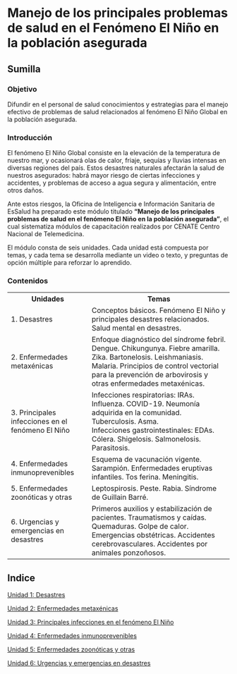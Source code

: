 <html>
<head>
<title>Manejo de los principales problemas de salud en el Fenómeno El Niño en la población asegurada - Módulo de autoaprendizaje</title>
</head>
<body>

<!DOCTYPE html>
<html>
<body>

<h1>Manejo de los principales problemas de salud en el Fenómeno El Niño en la población asegurada</h1>
<h2>Sumilla</h2>
<h3>Objetivo</h3>
<p>Difundir en el personal de salud conocimientos y estrategias para el manejo efectivo de problemas de salud relacionados al fenómeno El Niño Global en la población asegurada.</p>
<h3>Introducción</h3>
<p>El fenómeno El Niño Global consiste en la elevación de la temperatura de nuestro mar, y ocasionará olas de calor, friaje, sequías y lluvias intensas en diversas regiones del país. Estos desastres naturales afectarán la salud de nuestros asegurados: habrá mayor riesgo de ciertas infecciones y accidentes, y problemas de acceso a agua segura y alimentación, entre otros daños.</p>
<p>Ante estos riesgos, la Oficina de Inteligencia e Información Sanitaria de EsSalud ha preparado este módulo titulado <b>“Manejo de los principales problemas de salud en el fenómeno El Niño en la población asegurada”</b>, el cual sistematiza módulos de capacitación realizados por CENATE Centro Nacional de Telemedicina.</p>
<p>El módulo consta de seis unidades. Cada unidad está compuesta por temas, y cada tema se desarrolla mediante un video o texto, y preguntas de opción múltiple para reforzar lo aprendido.</p>
<h3>Contenidos</h3>

<table>
  <tr>
    <th>Unidades</th>
    <th>Temas</th>
  </tr>
  <tr>
    <td>1. Desastres</td>
    <td>Conceptos básicos. Fenómeno El Niño y principales desastres relacionados. Salud mental en desastres.</td>
  </tr>
  <tr>
    <td>2. Enfermedades metaxénicas</td>
    <td>Enfoque diagnóstico del síndrome febril. Dengue. Chikungunya. Fiebre amarilla. Zika. Bartonelosis. Leishmaniasis. Malaria. Principios de control vectorial para la prevención de arbovirosis y otras enfermedades metaxénicas.</td>
  </tr>
  <tr>
    <td>3. Principales infecciones en el fenómeno El Niño</td>
    <td>Infecciones respiratorias: IRAs. Influenza. COVID-19. Neumonía adquirida en la comunidad. Tuberculosis. Asma.<br>Infecciones gastrointestinales: EDAs. Cólera. Shigelosis. Salmonelosis. Parasitosis.</td>
  </tr>
  <tr>
    <td>4. Enfermedades inmunoprevenibles</td>
    <td>Esquema de vacunación vigente. Sarampión. Enfermedades eruptivas infantiles. Tos ferina. Meningitis.</td>
  </tr>
  <tr>
    <td>5. Enfermedades zoonóticas y otras</td>
    <td>Leptospirosis. Peste. Rabia. Síndrome de Guillain Barré.</td>
  </tr>
  <tr>
    <td>6. Urgencias y emergencias en desastres</td>
    <td>Primeros auxilios y estabilización de pacientes. Traumatismos y caídas. Quemaduras. Golpe de calor. Emergencias obstétricas. Accidentes cerebrovasculares. Accidentes por animales ponzoñosos.</td>
  </tr>
</table>

<h2>Indice</h2>

<p><a href="u1.html">Unidad 1: Desastres</a></p>

<p><a href="u2.html">Unidad 2: Enfermedades metaxénicas</a></p>

<p><a href="u3.html">Unidad 3: Principales infecciones en el fenómeno El Niño</a></p>

<p><a href="u4.html">Unidad 4: Enfermedades inmunoprevenibles</a></p>

<p><a href="u5.html">Unidad 5: Enfermedades zoonóticas y otras</a></p>

<p><a href="u6.html">Unidad 6: Urgencias y emergencias en desastres</a></p>

</body>
</html>
